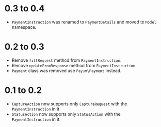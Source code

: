 0.3 to 0.4
==========

* `PaymentInstruction` was renamed to `PaymentDetails` and moved to `Model` namespace.

0.2 to 0.3
==========

* Remove `fillRequest` method from `PaymentInstruction`.
* Remove `updateFromResponse` method from `PaymentInstruction`.
* `Payment` class was removed use `Payum\Payment` instead.

0.1 to 0.2
==========

* `CaptureAction` now supports only `CaptureRequest` with the `PaymentInstruction` in it.
* `StatusAction` now supports only `StatusAction` with the `PaymentInstruction` in it.